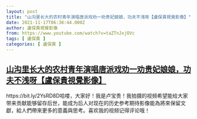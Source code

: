 ```yaml
---
layout: post
title: "山沟里长大的农村青年演唱唐派戏劝一劝贵妃娘娘，功夫不浅呀【盧保貴視覺影像】"
date: 2021-11-17T06:38:44.000Z
author: 盧保貴視覺影像
from: https://www.youtube.com/watch?v=taZTnJxjOVc
tags: [ 盧保貴 ]
categories: [ 盧保貴 ]
---
```

<!--1637131124000-->
[山沟里长大的农村青年演唱唐派戏劝一劝贵妃娘娘，功夫不浅呀【盧保貴視覺影像】](https://www.youtube.com/watch?v=taZTnJxjOVc)
------

<div>
https://bit.ly/2YsRD8D哈喽，大家好！我是卢宝贵！我拍摄的视频希望能给大家带来贡献能够留存后世，能成为后人对现在的历史参考期待影像能為將來保留文獻，給人們帶來更多的意義與思考。喜欢我的视频记得评论哦！
</div>
